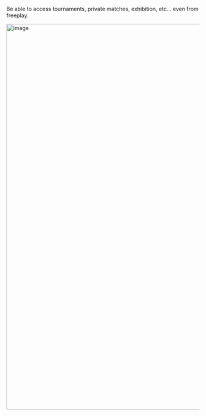 Be able to access tournaments, private matches, exhibition, etc... even from freeplay.

<img width="2560" height="1004" alt="image" src="https://github.com/user-attachments/assets/d564bc0e-796f-4d80-845b-e5dd5dc7d219" />
